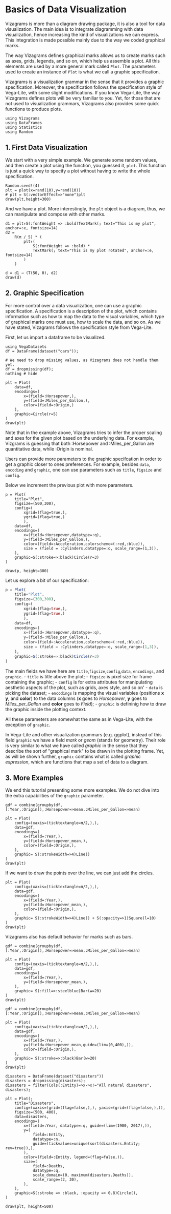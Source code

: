 # Basics of Data Visualization

Vizagrams is more than a diagram drawing package, it is also a tool for
data visualization. The main idea is to integrate diagramming with data
visualization, hence increasing the kind of visualizations we can
express. This integration is made possible mainly due to the way we
coded graphical marks.

The way Vizagrams defines graphical marks allows us to create marks such
as axes, grids, legends, and so on, which help us assemble a plot. All
this elements are used by a more general mark called `Plot`. The
parameters used to create an instance of `Plot` is what we call a
graphic specification.

Vizagrams is a visualization grammar in the sense that it provides a
graphic specification. Moreover, the specification follows the
specification style of Vega-Lite, with some slight modifications. If you
know Vega-Lite, the way Vizagrams defines plots will be very familiar to
you. Yet, for those that are not used to visualization grammars,
Vizagrams also provides some quick functions to produce plots.

```@example 3
using Vizagrams
using DataFrames
using Statistics
using Random
```

## 1. First Data Visualization

We start with a very simple example. We generate some random values, and
then create a plot using the function, you guessed it, `plot`. This
function is just a quick way to specify a plot without having to write
the whole specification.

```@example 3
Random.seed!(4)
plt = plot(x=rand(10),y=rand(10))
# plt = S(:vectorEffect=>"none")plt
draw(plt,height=300)
```

And we have a plot. More interestingly, the `plt` object is a diagram,
thus, we can manipulate and compose with other marks.

```@example 3
d1 = plt↑S(:fontWeight => :bold)TextMark(; text="This is my plot", anchor=:e, fontsize=14)
d2 =
    R(π / 5) * (
        plt↑(
            S(:fontWeight => :bold) *
            TextMark(; text="This is my plot rotated", anchor=:e, fontsize=14)
        )
    )

d = d1 → (T(50, 0), d2)
draw(d)
```

## 2. Graphic Specification

For more control over a data visualization, one can use a graphic
specification. A specification is a description of the plot, which
contains information such as how to map the data to the visual
variables, which type of graphical marks one must use, how to scale the
data, and so on. As we have stated, Vizagrams follows the specification
style from Vega-Lite.

First, let us import a dataframe to be visualized.

```@example 3
using VegaDatasets
df = DataFrame(dataset("cars"));

# We need to drop missing values, as Vizagrams does not handle them yet.
df = dropmissing(df);
nothing # hide
```

```@example 3
plt = Plot(
    data=df,
    encodings=(
        x=(field=:Horsepower,),
        y=(field=:Miles_per_Gallon,),
        color=(field=:Origin,)
    ),
    graphic=Circle(r=5)
)
draw(plt)
```

Note that in the example above, Vizagrams tries to infer the proper
scaling and axes for the given plot based on the underlying data. For
example, Vizgrams is guessing that both :Horsepower and
:Miles_per_Gallon are quantitative data, while :Origin is nominal.

Users can provide more parameters to the graphic specifcation in order
to get a graphic closer to ones preferences. For example, besides
`data`, `encoding` and `graphic`, one can use parameters such as
`title`, `figsize` and `config`.

Below we increment the previous plot with more parameters.

```@example 3
p = Plot(
    title="Plot",
    figsize=(500,300),
    config=(
        xgrid=(flag=true,),
        ygrid=(flag=true,)
        ),
    data=df,
    encodings=(
        x=(field=:Horsepower,datatype=:q),
        y=(field=:Miles_per_Gallon,),
        color=(field=:Acceleration,colorscheme=(:red,:blue)),
        size = (field = :Cylinders,datatype=:o, scale_range=(1,3)),
    ),
    graphic=S(:stroke=>:black)Circle(r=3)
)

draw(p, height=300)
```

Let us explore a bit of our specification:

``` julia
p = Plot(
    title="Plot",
    figsize=(300,300),
    config=(
        xgrid=(flag=true,),
        ygrid=(flag=true,)
        ),
    data=df,
    encodings=(
        x=(field=:Horsepower,datatype=:q),
        y=(field=:Miles_per_Gallon,),
        color=(field=:Acceleration,colorscheme=(:red,:blue)),
        size = (field = :Cylinders,datatype=:o, scale_range=(1,3)),
    ),
    graphic=S(:stroke=>:black)Circle(r=3)
)
```

The main fields we have here are `title`,`figsize`,`config`,`data`,
`encodings`, and `graphic`. - `title` is title above the plot; -
`figsize` is pixel size for frame containing the graphic; - `config` is
for extra attributes for manipulating aesthetic aspects of the plot,
such as grids, axes style, and so on' - `data` is picking the dataset; -
`encodings` is mapping the visual variables (positions **x** **y**, and
**color**) to the data columns (**x** goes to *Horsepower*, **y** goes
to *Miles_per_Gallon* and **color** goes to *Field*); - `graphic` is
defininig how to draw the graphic inside the plotting context.

All these parameters are somewhat the same as in Vega-Lite, with the
exception of `graphic`.

In Vega-Lite and other visualization grammars (e.g. ggplot), instead of
this field `graphic` we have a field *mark* or *geom* (stands for
geometry). Their role is very similar to what we have called *graphic*
in the sense that they describe the sort of "graphical mark" to be drawn
in the plotting frame. Yet, as will be shown further, `graphic` contains
what is called *graphic expression*, which are functions that map a set
of data to a diagram.

## 3. More Examples

We end this tutorial presenting some more examples. We do not dive into
the extra capabilities of the `graphic` parameter.

```@example 3
gdf = combine(groupby(df,[:Year,:Origin]),:Horsepower=>mean,:Miles_per_Gallon=>mean)

plt = Plot(
    config=(xaxis=(ticktextangle=π/2,),),
    data=gdf,
    encodings=(
        x=(field=:Year,),
        y=(field=:Horsepower_mean,),
        color=(field=:Origin,),
    ),
    graphic= S(:strokeWidth=>4)Line()
)
draw(plt)
```


If we want to draw the points over the line, we can just add the
circles.

```@example 3
plt = Plot(
    config=(xaxis=(ticktextangle=π/2,),),
    data=gdf,
    encodings=(
        x=(field=:Year,),
        y=(field=:Horsepower_mean,),
        color=(field=:Origin,),
    ),
    graphic= S(:strokeWidth=>4)Line() + S(:opacity=>1)Square(l=10)
)
draw(plt)
```


Vizagrams also has default behavior for marks such as bars.

```@example 3
gdf = combine(groupby(df,[:Year,:Origin]),:Horsepower=>mean,:Miles_per_Gallon=>mean)

plt = Plot(
    config=(xaxis=(ticktextangle=π/2,),),
    data=gdf,
    encodings=(
        x=(field=:Year,),
        y=(field=:Horsepower_mean,),
    ),
    graphic= S(:fill=>:steelblue)Bar(w=20)
)
draw(plt)
```


```@example 3
gdf = combine(groupby(df,[:Year,:Origin]),:Horsepower=>mean,:Miles_per_Gallon=>mean)

plt = Plot(
    config=(xaxis=(ticktextangle=π/2,),),
    data=gdf,
    encodings=(
        x=(field=:Year,),
        y=(field=:Horsepower_mean,guide=(lim=(0,400),)),
        color=(field=:Origin,),
    ),
    graphic= S(:stroke=>:black)Bar(w=20)
)
draw(plt)
```


```@example 3
disasters = DataFrame(dataset("disasters"))
disasters = dropmissing(disasters);
disasters = filter(Cols(:Entity)=>x->x!="All natural disasters", disasters);

plt = Plot(;
    title="Disasters",
    config=(xaxis=(grid=(flag=false,),), yaxis=(grid=(flag=false,),)),
    figsize=(500, 400),
    data=disasters,
    encodings=(
        x=(field=:Year, datatype=:q, guide=(lim=(1900, 2017),)),
        y=(
            field=:Entity,
            datatype=:n,
            guide=(tickvalues=unique(sort(disasters.Entity; rev=true)),),
        ),
        color=(field=:Entity, legend=(flag=false,)),
        size=(
            field=:Deaths,
            datatype=:q,
            scale_domain=(0, maximum(disasters.Deaths)),
            scale_range=(2, 30),
        ),
    ),
    graphic=S(:stroke => :black, :opacity => 0.8)Circle(),
)

draw(plt, height=500)
```
